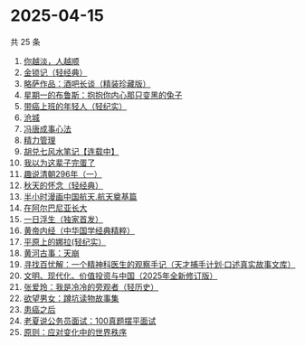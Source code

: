 # 2025-04-15

共 25 条

<!-- BEGIN WEREAD -->
<!-- 最后更新时间 2025-04-15 05:15:00 +0800 -->
1. [你越淡，人越顺](https://weread.qq.com/web/bookDetail/72532740813ab9c5fg017045)
1. [金锁记（轻经典）](https://weread.qq.com/web/bookDetail/d1b325f0813ab9d6ag012d44)
1. [略萨作品：酒吧长谈（精装珍藏版）](https://weread.qq.com/web/bookDetail/68e32ed0726a0bf868e62c8)
1. [星期一的布鲁斯：抱抱你内心那只变黑的兔子](https://weread.qq.com/web/bookDetail/45732330813ab9d26g019424)
1. [带癌上班的年轻人（轻纪实）](https://weread.qq.com/web/bookDetail/6ff32740813ab9d6ag016666)
1. [沧城](https://weread.qq.com/web/bookDetail/10e32ff0813ab9c72g019371)
1. [冯唐成事心法](https://weread.qq.com/web/bookDetail/f2e328e072182b15f2e7179)
1. [精力管理](https://weread.qq.com/web/bookDetail/4263296071f8f0464264d41)
1. [胡兑七风水笔记【连载中】](https://weread.qq.com/web/bookDetail/de332950813ab9c7cg0134d1)
1. [我以为这辈子完蛋了](https://weread.qq.com/web/bookDetail/39332f50813ab9cf3g010df3)
1. [趣说清朝296年（一）](https://weread.qq.com/web/bookDetail/87432360813ab9cb8g014f8a)
1. [秋天的怀念（轻经典）](https://weread.qq.com/web/bookDetail/56d32f30813ab9bfdg0197f2)
1. [半小时漫画中国航天.航天奠基篇](https://weread.qq.com/web/bookDetail/370328f0813ab945bg011467)
1. [在阿尔巴尼亚长大](https://weread.qq.com/web/bookDetail/9f832500813ab9b00g012d32)
1. [一日浮生（独家首发）](https://weread.qq.com/web/bookDetail/c6e32c40813ab9d66g013590)
1. [黄帝内经（中华国学经典精粹）](https://weread.qq.com/web/bookDetail/5e232c20718443d55e2b9e6)
1. [平原上的娜拉(轻纪实）](https://weread.qq.com/web/bookDetail/f7932bf0813ab9d2eg012157)
1. [黄河古事：天崩](https://weread.qq.com/web/bookDetail/55532930813ab9ce5g01675f)
1. [寻找百忧解：一个精神科医生的观察手记（天才捕手计划·口述真实故事文库）](https://weread.qq.com/web/bookDetail/24332490813ab7b73g017198)
1. [文明、现代化、价值投资与中国（2025年全新修订版）](https://weread.qq.com/web/bookDetail/6f5323f071bd7f7b6f521e8)
1. [张爱玲：我是冷冷的旁观者（轻历史）](https://weread.qq.com/web/bookDetail/af932f20813ab9acdg0127a3)
1. [欲望男女：蹲坑读物故事集](https://weread.qq.com/web/bookDetail/f83320a0813ab9c90g015c2e)
1. [患癌之后](https://weread.qq.com/web/bookDetail/8d532e50813ab9cafg012ba5)
1. [老夏说公务员面试：100真题摆平面试](https://weread.qq.com/web/bookDetail/e5832a40813ab7181g011041)
1. [原则：应对变化中的世界秩序](https://weread.qq.com/web/bookDetail/19332dd0728b621d193d571)
<!-- END WEREAD -->